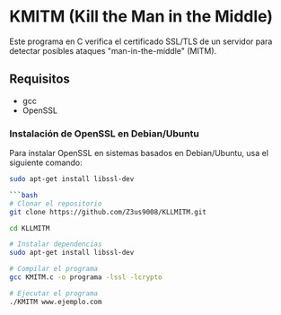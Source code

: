 # KMITM (Kill the Man in the Middle)

Este programa en C verifica el certificado SSL/TLS de un servidor para detectar posibles ataques "man-in-the-middle" (MITM).

## Requisitos

- gcc
- OpenSSL

### Instalación de OpenSSL en Debian/Ubuntu

Para instalar OpenSSL en sistemas basados en Debian/Ubuntu, usa el siguiente comando:

```bash
sudo apt-get install libssl-dev

```bash
# Clonar el repositorio
git clone https://github.com/Z3us9008/KLLMITM.git

cd KLLMITM

# Instalar dependencias
sudo apt-get install libssl-dev

# Compilar el programa
gcc KMITM.c -o programa -lssl -lcrypto

# Ejecutar el programa
./KMITM www.ejemplo.com
